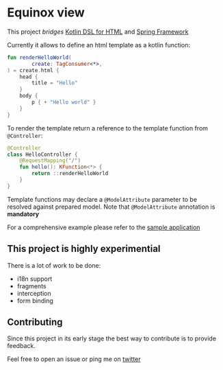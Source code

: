 # Equinox view

This project _bridges_ [Kotlin DSL for HTML](https://github.com/Kotlin/kotlinx.html) and [Spring Framework](https://spring.io/projects/spring-framework)

Currently it allows to define an html template as a kotlin function:

```kotlin
fun renderHelloWorld(
        create: TagConsumer<*>,
) = create.html {
    head {
        title = "Hello"
    }
    body {
        p { + "Hello world" }
    }
}
```

To render the template return a reference to the template function from `@Controller`:

```kotlin
@Controller
class HelloController {
    @RequestMapping("/")
    fun hello(): KFunction<*> {
        return ::renderHelloWorld
    }
}
```

Template functions may declare a `@ModelAttribute` parameter to be resolved against prepared model.
Note that `@ModelAttribute` annotation is **mandatory**

For a comprehensive example please refer to the [sample application](https://github.com/cac03/equinox/tree/master/equinox-samples/musicservice)

## This project is highly experimential

There is a lot of work to be done:

* i18n support
* fragments
* interception
* form binding

## Contributing

Since this project in its early stage the best way to contribute is to provide feedback.

Feel free to open an issue or ping me on [twitter](https://twitter.com/2caco3)

